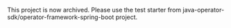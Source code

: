 This project is now archived. Please use the test starter from java-operator-sdk/operator-framework-spring-boot project.
